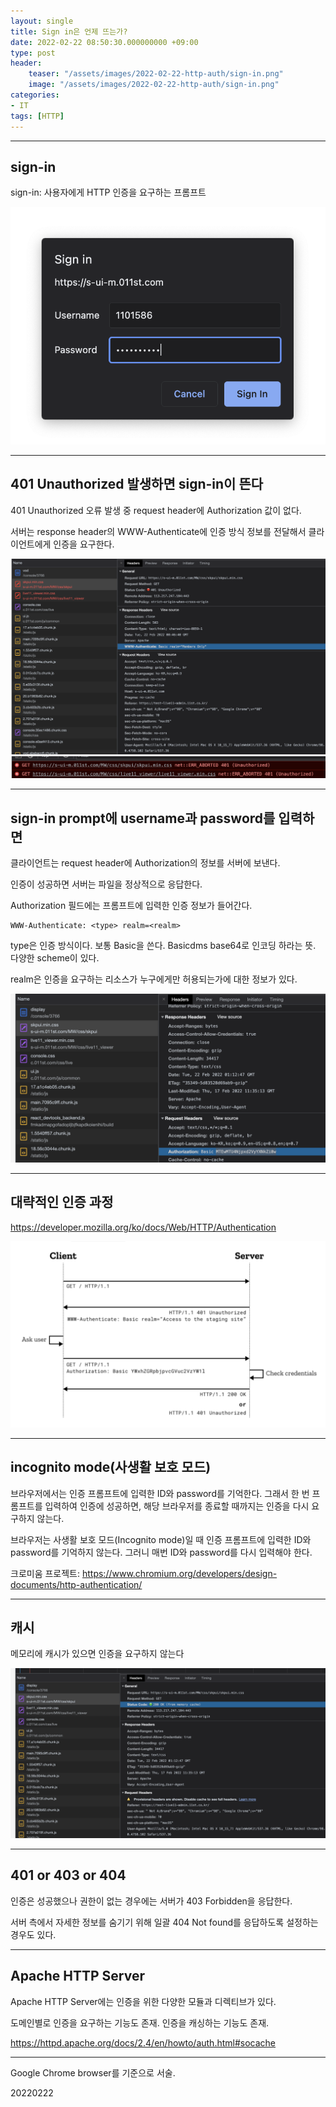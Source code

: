 ```yaml
---
layout: single
title: Sign in은 언제 뜨는가?
date: 2022-02-22 08:50:30.000000000 +09:00
type: post
header:
    teaser: "/assets/images/2022-02-22-http-auth/sign-in.png"
    image: "/assets/images/2022-02-22-http-auth/sign-in.png"
categories:
- IT
tags: [HTTP]
---
```



---
## sign-in

sign-in: 사용자에게 HTTP 인증을 요구하는 프롬프트

![sign-in](/assets/images/2022-02-22-http-auth/sign-in.png)

---
## 401 Unauthorized 발생하면 sign-in이 뜬다

401 Unauthorized 오류 발생 중
request header에  Authorization 값이 없다.

서버는 response header의 WWW-Authenticate에 인증 방식 정보를 전달해서 클라이언트에게 인증을 요구한다.

![401](/assets/images/2022-02-22-http-auth/401.png)
![401-console](/assets/images/2022-02-22-http-auth/401-console.png)

---
## sign-in prompt에 username과 password를 입력하면

클라이언트는 request header에 Authorization의 정보를 서버에 보낸다.

인증이 성공하면 서버는 파일을 정상적으로 응답한다.

Authorization 필드에는 프롬프트에 입력한 인증 정보가 들어간다.

```
WWW-Authenticate: <type> realm=<realm>
```

type은 인증 방식이다. 보통 Basic을 쓴다. Basicdms base64로 인코딩 하라는 뜻. 다양한 scheme이 있다.

realm은 인증을 요구하는 리소스가 누구에게만 허용되는가에 대한 정보가 있다. 

![200](/assets/images/2022-02-22-http-auth/200.png)

---
## 대략적인 인증 과정

https://developer.mozilla.org/ko/docs/Web/HTTP/Authentication

![flow](/assets/images/2022-02-22-http-auth/flow.png)

---
## incognito mode(사생활 보호 모드)

브라우저에서는 인증 프롬프트에 입력한 ID와 password를 기억한다. 그래서 한 번 프롬프트를 입력하여 인증에 성공하면, 해당 브라우저를 종료할 때까지는 인증을 다시 요구하지 않는다.

브라우저는 사생활 보호 모드(Incognito mode)일 때 인증 프롬프트에 입력한 ID와 password를 기억하지 않는다. 그러니 매번 ID와 password를 다시 입력해야 한다.

크로미움 프로젝트: https://www.chromium.org/developers/design-documents/http-authentication/

---
## 캐시

메모리에 캐시가 있으면 인증을 요구하지 않는다

![cache](/assets/images/2022-02-22-http-auth/cache.png)

---
## 401 or 403 or 404

인증은 성공했으나 권한이 없는 경우에는 서버가 403 Forbidden을 응답한다.

서버 측에서 자세한 정보를 숨기기 위해 일괄 404 Not found를 응답하도록 설정하는 경우도 있다.

---
## Apache HTTP Server

Apache HTTP Server에는 인증을 위한 다양한 모듈과 디렉티브가 있다.

도메인별로 인증을 요구하는 기능도 존재. 인증을 캐싱하는 기능도 존재.

https://httpd.apache.org/docs/2.4/en/howto/auth.html#socache

---

Google Chrome browser를 기준으로 서술.

20220222